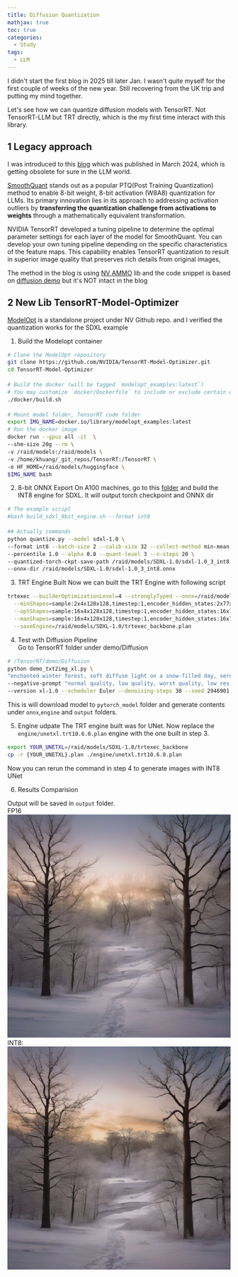```yaml
---
title: Diffusion Quantization
mathjax: true
toc: true
categories:
  - Study
tags:
  - LLM
---
```


I didn't start the first blog in 2025 till later Jan. I wasn't quite myself for the first couple of weeks of the new year. Still recovering from the UK trip and putting my mind together.

Let's see how we can quantize diffusion models with TensorRT. Not TensorRT-LLM but TRT directly, which is the my first time interact with this library.

## 1 Legacy approach
I was introduced to this [blog](https://developer.nvidia.com/blog/tensorrt-accelerates-stable-diffusion-nearly-2x-faster-with-8-bit-post-training-quantization/) which was published in March 2024, which is getting obsolete for sure in the LLM world. 

[SmoothQuant](https://arxiv.org/pdf/2211.10438.pdf) stands out as a popular PTQ(Post Training Quantization) method to enable 8-bit weight, 8-bit activation (W8A8) quantization for LLMs. Its primary innovation lies in its approach to addressing activation outliers by **transferring the quantization challenge from activations to weights** through a mathematically equivalent transformation. 

NVIDIA TensorRT developed a tuning pipeline to determine the optimal parameter settings for each layer of the model for SmoothQuant.  You can develop your own tuning pipeline depending on the specific characteristics of the feature maps. This capability enables TensorRT quantization to result in superior image quality that preserves rich details from original images,

The method in the blog is using [NV AMMO](https://pypi.org/project/nvidia-ammo/) lib and the code snippet is based on [diffusion demo](https://github.com/NVIDIA/TensorRT/tree/release/10.2/demo/Diffusion) but it's NOT intact in the blog

## 2 New Lib TensorRT-Model-Optimizer

[ModelOpt](https://github.com/NVIDIA/TensorRT-Model-Optimizer) is a standalone project under NV Github repo. and I verified the quantization works for the SDXL example
1. Build the Modelopt container  

```sh
# Clone the ModelOpt repository
git clone https://github.com/NVIDIA/TensorRT-Model-Optimizer.git
cd TensorRT-Model-Optimizer

# Build the docker (will be tagged `modelopt_examples:latest`)
# You may customize `docker/Dockerfile` to include or exclude certain dependencies you may or may not need.
./docker/build.sh

# Mount model folder, TensorRT code folder
export IMG_NAME=docker.io/library/modelopt_examples:latest
# Run the docker image
docker run --gpus all -it  \
--shm-size 20g --rm \
-v /raid/models:/raid/models \
-v /home/khuang/_git_repos/TensorRT:/TensorRT \
-e HF_HOME=/raid/models/huggingface \
$IMG_NAME bash
```  

2. 8-bit ONNX Export 
On A100 machines, go to this [folder](https://github.com/NVIDIA/TensorRT-Model-Optimizer/tree/main/diffusers/quantization) and build the INT8 engine for SDXL. It will output torch checkpoint and ONNX dir
```sh
# The example script 
#bash build_sdxl_8bit_engine.sh --format int8

## Actually commands
python quantize.py --model sdxl-1.0 \
--format int8 --batch-size 2 --calib-size 32 --collect-method min-mean \
--percentile 1.0 --alpha 0.8 --quant-level 3 --n-steps 20 \
--quantized-torch-ckpt-save-path /raid/models/SDXL-1.0/sdxl-1.0_3_int8.pt \
--onnx-dir /raid/models/SDXL-1.0/sdxl-1.0_3_int8.onnx
```
3. TRT Engine Built
Now we can built the TRT Engine with following script
```sh
trtexec --builderOptimizationLevel=4 --stronglyTyped --onnx=/raid/models/SDXL-1.0/sdxl-1.0_3_int8.onnx/backbone.onnx \
  --minShapes=sample:2x4x128x128,timestep:1,encoder_hidden_states:2x77x2048,text_embeds:2x1280,time_ids:2x6 \
  --optShapes=sample:16x4x128x128,timestep:1,encoder_hidden_states:16x77x2048,text_embeds:16x1280,time_ids:16x6 \
  --maxShapes=sample:16x4x128x128,timestep:1,encoder_hidden_states:16x77x2048,text_embeds:16x1280,time_ids:16x6 \
  --saveEngine=/raid/models/SDXL-1.0/trtexec_backbone.plan
```

4. Test with Diffusion Pipeline  
Go to TensorRT folder under demo/Diffusion
```sh
# /TensorRT/demo/Diffusion
python demo_txt2img_xl.py \
"enchanted winter forest, soft diffuse light on a snow-filled day, serene nature scene, the forest is illuminated by the snow" \
--negative-prompt "normal quality, low quality, worst quality, low res, blurry, nsfw, nude" \
--version xl-1.0 --scheduler Euler --denoising-steps 30 --seed 2946901
```
This is will download model to `pytorch_model` folder and generate contents under `onnx`,`engine` and `output` folders. 

5. Engine udpate
The TRT engine built was for UNet. Now replace the `engine/unetxl.trt10.6.0.plan` engine with the one built in step 3.
```sh
export YOUR_UNETXL=/raid/models/SDXL-1.0/trtexec_backbone
cp -r {YOUR_UNETXL}.plan ./engine/unetxl.trt10.6.0.plan
```
Now you can rerun the command in step 4 to generate images with INT8 UNet

6. Results Comparision

Output will be saved in `output` folder.  
FP16
![Alt text](/assets/images/2025/25-01-23-Diffusion-Quantize_files/fp16.png)
INT8:
![Alt text](/assets/images/2025/25-01-23-Diffusion-Quantize_files/int8.png)